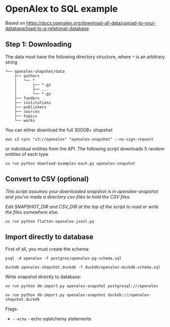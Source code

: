 # OpenAlex to SQL example

Based on https://docs.openalex.org/download-all-data/upload-to-your-database/load-to-a-relational-database

## Step 1: Downloading

The data must have the following directory structure, where `*` is an arbitrary string

```
└── openalex-shapshot/data
    ├── authors
    │   └── *
    │       ├── *.gz
    │       ├── ...
    │       └── *.gz
    ├── funders
    ├── institutions
    ├── publishers
    ├── sources
    ├── topics
    └── works
```

You can either download the full 300GB+ shapshot

```
aws s3 sync "s3://openalex" "openalex-snapshot" --no-sign-request
```

or individual entities from the API. The following script downloads 5 random entities of each type

```
uv run python download-examples-each.py openalex-snapshot
```

## Convert to CSV (optional)


*This script assumes your downloaded snapshot is in openalex-snapshot and you've made a directory csv-files to hold the CSV files.*

*Edit SNAPSHOT_DIR and CSV_DIR at the top of the script to read or write the files somewhere else.*


```
uv run python flatten-openalex-jsonl.py
```

## Import directly to database

First of all, you must create the schema:

```
psql -d openalex -f postgres/openalex-pg-schema.sql
```

```
duckdb openalex-shapshot.duckdb -f duckdb/openalex-duckdb-schema.sql
```

Write snapshot directly to database:

```
uv run python db-import.py openalex-snapshot postgresql:///openalex
```

```
uv run python db-import.py openalex-snapshot duckdb:///openalex-shapshot.duckdb
```

Flags:

- `--echo` - echo sqlalchemy statements
